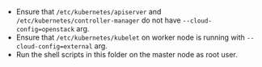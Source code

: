 - Ensure that `/etc/kubernetes/apiserver` and `/etc/kubernetes/controller-manager` do not have `--cloud-config=openstack` arg.
- Ensure that `/etc/kubernetes/kubelet` on worker node is running with `--cloud-config=external` arg.
- Run the shell scripts in this folder on the master node as root user.

